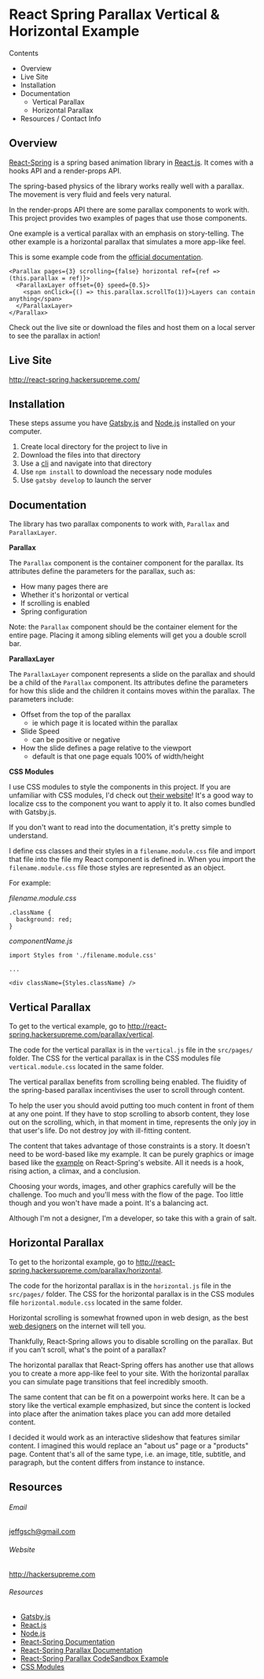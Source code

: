 # React Spring Parallax Vertical & Horizontal Example

Contents
- Overview
- Live Site
- Installation
- Documentation
  - Vertical Parallax
  - Horizontal Parallax
- Resources / Contact Info

## Overview

[React-Spring](https://www.react-spring.io/) is a spring based animation library in [React.js](https://reactjs.org/). It comes with a hooks API and a render-props API. 

The spring-based physics of the library works really well with a parallax. The movement is very fluid and feels very natural. 

In the render-props API there are some parallax components to work with. This project provides two examples of pages that use those components.

One example is a vertical parallax with an emphasis on story-telling. The other example is a horizontal parallax that simulates a more app-like feel.

This is some example code from the [official documentation](https://www.react-spring.io/docs/props/parallax).
```
<Parallax pages={3} scrolling={false} horizontal ref={ref => (this.parallax = ref)}>
  <ParallaxLayer offset={0} speed={0.5}>
    <span onClick={() => this.parallax.scrollTo(1)}>Layers can contain anything</span>
  </ParallaxLayer>
</Parallax>
```
Check out the live site or download the files and host them on a local server to see the parallax in action!

## Live Site

http://react-spring.hackersupreme.com/

## Installation

These steps assume you have [Gatsby.js](https://www.gatsbyjs.org/) and [Node.js](https://nodejs.org/en/) installed on your computer.

1. Create local directory for the project to live in
2. Download the files into that directory
3. Use a [cli](https://www.w3schools.com/whatis/whatis_cli.asp) and navigate into that directory
4. Use `npm install` to download the necessary node modules
5. Use `gatsby develop` to launch the server

## Documentation

The library has two parallax components to work with, `Parallax` and `ParallaxLayer`. 

**Parallax**

The `Parallax` component is the container component for the parallax. Its attributes define the parameters for the parallax, such as:
- How many pages there are 
- Whether it's horizontal or vertical
- If scrolling is enabled
- Spring configuration

Note: the `Parallax` component should be the container element for the entire page. Placing it among sibling elements will get you a double scroll bar.


**ParallaxLayer**

The `ParallaxLayer` component represents a slide on the parallax and should be a child of the `Parallax` component. Its attributes define the parameters for how this slide and the children it contains moves within the parallax. The parameters include:
- Offset from the top of the parallax
  - ie which page it is located within the parallax
- Slide Speed
  - can be positive or negative
- How the slide defines a page relative to the viewport
  - default is that one page equals 100% of width/height


**CSS Modules**

I use CSS modules to style the components in this project. If you are unfamiliar with CSS modules, I'd check out [their website](https://github.com/css-modules/css-modules)! It's a good way to localize css to the component you want to apply it to. It also comes bundled with Gatsby.js.

If you don't want to read into the documentation, it's pretty simple to understand.

I define css classes and their styles in a `filename.module.css` file and import that file into the file my React component is defined in. When you import the `filename.module.css` file those styles are represented as an object.

For example:

_filename.module.css_
```
.className {
  background: red;
}
```
_componentName.js_
```
import Styles from './filename.module.css'

... 

<div className={Styles.className} />
```

## Vertical Parallax

To get to the vertical example, go to http://react-spring.hackersupreme.com/parallax/vertical.

The code for the vertical parallax is in the `vertical.js` file in the `src/pages/` folder. The CSS for the vertical parallax is in the CSS modules file `vertical.module.css` located in the same folder.

The vertical parallax benefits from scrolling being enabled. The fluidity of the spring-based parallax incentivises the user to scroll through content.

To help the user you should avoid putting too much content in front of them at any one point. If they have to stop scrolling to absorb content, they lose out on the scrolling, which, in that moment in time, represents the only joy in that user's life. Do not destroy joy with ill-fitting content.

The content that takes advantage of those constraints is a story. It doesn't need to be word-based like my example. It can be purely graphics or image based like the [example](https://codesandbox.io/s/nwq4j1j6lm?from-embed) on React-Spring's website. All it needs is a hook, rising action, a climax, and a conclusion. 

Choosing your words, images, and other graphics carefully will be the challenge. Too much and you'll mess with the flow of the page. Too little though and you won't have made a point. It's a balancing act.

Although I'm not a designer, I'm a developer, so take this with a grain of salt.


## Horizontal Parallax

To get to the horizontal example, go to http://react-spring.hackersupreme.com/parallax/horizontal.

The code for the horizontal parallax is in the `horizontal.js` file in the `src/pages/` folder. The CSS for the horizontal parallax is in the CSS modules file `horizontal.module.css` located in the same folder.

Horizontal scrolling is somewhat frowned upon in web design, as the best [web designers](https://www.reddit.com/r/ProgrammerHumor/comments/2n8mw4/mrw_a_client_wants_a_horizontal_scrolling_website/) on the internet will tell you. 

Thankfully, React-Spring allows you to disable scrolling on the parallax. But if you can't scroll, what's the point of a parallax? 

The horizontal parallax that React-Spring offers has another use that allows you to create a more app-like feel to your site. With the horizontal parallax you can simulate page transitions that feel incredibly smooth. 

The same content that can be fit on a powerpoint works here. It can be a story like the vertical example emphasized, but since the content is locked into place after the animation takes place you can add more detailed content.

I decided it would work as an interactive slideshow that features similar content. I imagined this would replace an "about us" page or a "products" page. Content that's all of the same type, i.e. an image, title, subtitle, and paragraph, but the content differs from instance to instance.

## Resources

###### Email

jeffgsch@gmail.com

###### Website

http://hackersupreme.com

###### Resources

- [Gatsby.js](https://www.gatsbyjs.org/)
- [React.js](https://reactjs.org/)
- [Node.js](https://nodejs.org/)
- [React-Spring Documentation](https://www.react-spring.io)
- [React-Spring Parallax Documentation](https://www.react-spring.io/docs/props/parallax)
- [React-Spring Parallax CodeSandbox Example](https://codesandbox.io/s/nwq4j1j6lm?from-embed)
- [CSS Modules](https://github.com/css-modules/css-modules)

